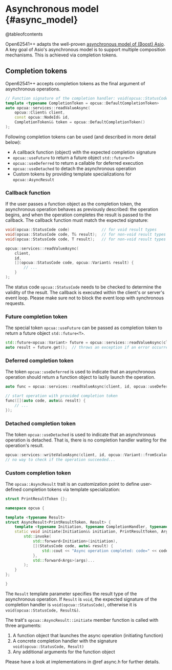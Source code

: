 # Asynchronous model {#async_model}

@tableofcontents

Open62541++ adapts the well-proven [asynchronous model of (Boost) Asio](https://think-async.com/asio/asio-1.28.0/doc/asio/overview/model.html). A key goal of Asio's asynchronous model is to support multiple composition mechanisms. This is achieved via completion tokens.

## Completion tokens

Open62541++ accepts completion tokens as the final argument of asynchronous operations.

```cpp
// Function signature of the completion handler: void(opcua::StatusCode, opcua::Variant&)
template <typename CompletionToken = opcua::DefaultCompletionToken>
auto opcua::services::readValueAsync(
    opcua::Client& client,
    const opcua::NodeId& id,
    CompletionToken&& token = opcua::DefaultCompletionToken()
);
```

Following completion tokens can be used (and described in more detail below):

- A callback function (object) with the expected completion signature
- `opcua::useFuture` to return a future object `std::future<T>`
- `opcua::useDeferred` to return a callable for deferred execution
- `opcua::useDetached` to detach the asynchronous operation
- Custom tokens by providing template specializations for `opcua::AsyncResult`

### Callback function

If the user passes a function object as the completion token, the asynchronous operation behaves as previously described: the operation begins, and when the operation completes the result is passed to the callback. The callback function must match the expected signature:

```cpp
void(opcua::StatusCode code)              // for void result types
void(opcua::StatusCode code, T& result);  // for non-void result types
void(opcua::StatusCode code, T result);   // for non-void result types (trivially-copyable)
```

```cpp
opcua::services::readValueAsync(
    client,
    id,
    [](opcua::StatusCode code, opcua::Variant& result) {
        // ...
    }
);
```

The status code `opcua::StatusCode` needs to be checked to determine the validity of the result.
The callback is executed within the client's or server's event loop. Please make sure not to block the event loop with synchronous requests.

### Future completion token

The special token `opcua::useFuture` can be passed as completion token to return a future object `std::future<T>`.

```cpp
std::future<opcua::Variant> future = opcua::services::readValueAsync(client, id, opcua::useFuture);
auto result = future.get();  // throws an exception if an error occurred
```

### Deferred completion token

The token `opcua::useDeferred` is used to indicate that an asynchronous operation should return a function object to lazily launch the operation.

```cpp
auto func = opcua::services::readValueAsync(client, id, opcua::useDeferred);

// start operation with provided completion token
func([](auto code, auto&& result) {
    // ...
});
```

### Detached completion token

The token `opcua::useDetached` is used to indicate that an asynchronous operation is detached.
That is, there is no completion handler waiting for the operation's result.

```cpp
opcua::services::writeValueAsync(client, id, opcua::Variant::fromScalar(1));
// no way to check if the operation succeeded...
```

### Custom completion token

The `opcua::AsyncResult` trait is an customization point to define user-defined completion tokens via template specialization:

```cpp
struct PrintResultToken {};

namespace opcua {

template <typename Result>
struct AsyncResult<PrintResultToken, Result> {
    template <typename Initiation, typename CompletionHandler, typename... Args>
    static void initiate(Initiation&& initiation, PrintResultToken, Args&&... args) {
        std::invoke(
            std::forward<Initiation>(initiation),
            [](StatusCode code, auto& result) {
                std::cout << "Async operation completed: code=" << code << ", result=" << result << std::endl;
            },
            std::forward<Args>(args)...
        );
    }
};

}
```

The `Result` template parameter specifies the result type of the asynchronous operation.
If `Result` is `void`, the expected signature of the completion handler is `void(opcua::StatusCode)`, otherwise it is `void(opcua::StatusCode, Result&)`.

The trait's `opcua::AsyncResult::initiate` member function is called with three arguments:
1. A function object that launches the async operation (initiating function)
2. A concrete completion handler with the signature `void(opcua::StatusCode, Result)`
3. Any additional arguments for the function object

Please have a look at implementations in @ref async.h for further details.

